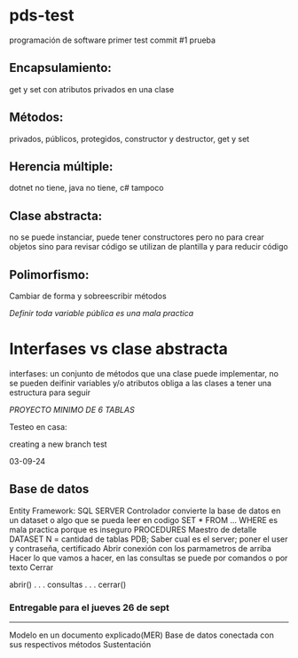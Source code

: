 # pds-test
programación de software primer test
commit #1 prueba
## Encapsulamiento:
  get y set con atributos privados en una clase
## Métodos:
  privados, públicos, protegidos, constructor y destructor, get y set
## Herencia múltiple:
  dotnet no tiene, java no tiene, c# tampoco
## Clase abstracta:
  no se puede instanciar, puede tener constructores pero no para crear objetos sino para revisar código
  se utilizan de plantilla y para reducir código
## Polimorfismo:
  Cambiar de forma y sobreescribir métodos
  
*Definir toda variable pública es una mala practica*

# Interfases vs clase abstracta
  interfases: un conjunto de métodos que una clase puede implementar, no se pueden deifinir variables y/o atributos
  obliga a las clases a tener una estructura para seguir 

*PROYECTO MINIMO DE 6 TABLAS*

Testeo en casa:

creating a new branch test 

03-09-24
## Base de datos
Entity Framework: 
SQL SERVER 
Controlador
convierte la base de datos en un dataset o algo que se pueda leer en codigo
SET * FROM ... WHERE  es mala practica porque es inseguro
PROCEDURES 
Maestro de detalle
DATASET N = cantidad de tablas
PDB; Saber cual es el server; poner el user y contraseña, certificado
Abrir conexión con los parmametros de arriba
Hacer lo que vamos a hacer, en las consultas se puede por comandos o por texto
Cerrar 

abrir()
.
.
.
consultas
.
.
.
cerrar()


### Entregable para el jueves 26 de sept
_________________________________________________________
Modelo en un documento explicado(MER)
Base de datos conectada con sus respectivos métodos
Sustentación
